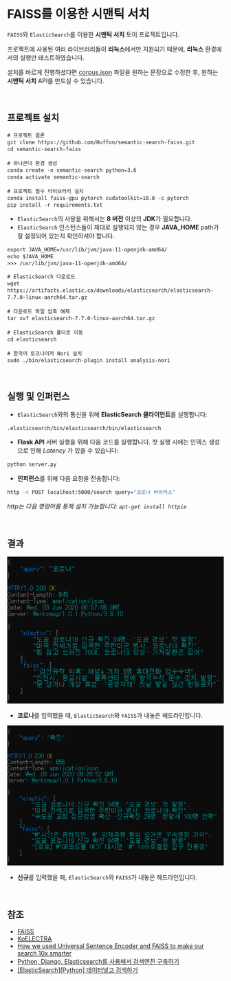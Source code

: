# FAISS를 이용한 시맨틱 서치

`FAISS`와 `ElasticSearch`를 이용한 **시맨틱 서치** 토이 프로젝트입니다.

프로젝트에 사용된 여러 라이브러리들이 **리눅스**에서만 지원되기 때문에, **리눅스** 환경에서의 실행만 테스트하였습니다.

설치를 바르게 진행하셨다면 [corpus.json](corpus.json) 파일을 원하는 문장으로 수정한 후, 원하는 **시맨틱 서치** API를 만드실 수 있습니다.

<br/>

## 프로젝트 설치

```
# 프로젝트 클론
git clone https://github.com/Huffon/semantic-search-faiss.git
cd semantic-search-faiss

# 아나콘다 환경 생성
conda create -n semantic-search python=3.6
conda activate semantic-search

# 프로젝트 필수 라이브러리 설치
conda install faiss-gpu pytorch cudatoolkit=10.0 -c pytorch
pip install -r requirements.txt
```

- `ElasticSearch`의 사용을 위해서는 **8 버전** 이상의 **JDK**가 필요합니다.
- `ElasticSearch` 인스턴스들이 제대로 실행되지 않는 경우 **JAVA_HOME** path가 잘 설정되어 있는지 확인하셔야 합니다.

```
export JAVA_HOME=/usr/lib/jvm/java-11-openjdk-amd64/
echo $JAVA_HOME
>>> /usr/lib/jvm/java-11-openjdk-amd64/
```

```
# ElasticSearch 다운로드
wget https://artifacts.elastic.co/downloads/elasticsearch/elasticsearch-7.7.0-linux-aarch64.tar.gz

# 다운로드 파일 압축 해제
tar xvf elasticsearch-7.7.0-linux-aarch64.tar.gz

# ElasticSearch 폴더로 이동
cd elasticsearch

# 한국어 토크나이저 Nori 설치
sudo ./bin/elasticsearch-plugin install analysis-nori
```

<br/>

## 실행 및 인퍼런스

- `ElasticSearch`와의 통신을 위해 **ElasticSearch 클라이언트**를 실행합니다:

```bash
.elasticsearch/bin/elasticsearch/bin/elasticsearch
```

- **Flask API** 서버 실행을 위해 다음 코드를 실행합니다. 첫 실행 시에는 인덱스 생성으로 인해 _Latency_ 가 있을 수 있습니다:

```bash
python server.py
```

- **인퍼런스**를 위해 다음 요청을 전송합니다:

```bash
http -v POST localhost:5000/search query="코로나 바이러스"
```

_http는 다음 명령어를 통해 설치 가능합니다: `apt-get install httpie`_

<br/>

## 결과

![](/img/result_a.png)

- **코로나**를 입력했을 때, `ElasticSearch`와 `FAISS`가 내놓은 헤드라인입니다.

![](/img/result_b.png)

- **신규**를 입력했을 때, `ElasticSearch`와 `FAISS`가 내놓은 헤드라인입니다.

<br/>

## 참조
- [FAISS](https://github.com/facebookresearch/faiss)
- [KoELECTRA](https://github.com/monologg/KoELECTRA)
- [How we used Universal Sentence Encoder and FAISS to make our search 10x smarter](https://blog.onebar.io/building-a-semantic-search-engine-using-open-source-components-e15af5ed7885)
- [Python, Django, Elasticsearch를 사용해서 검색엔진 구축하기](https://blog.nerdfactory.ai/2019/04/29/django-elasticsearch-restframework.html)
- [[ElasticSearch][Python] 데이터넣고 검색하기](http://blog.naver.com/PostView.nhn?blogId=wideeyed&logNo=221494109911)
